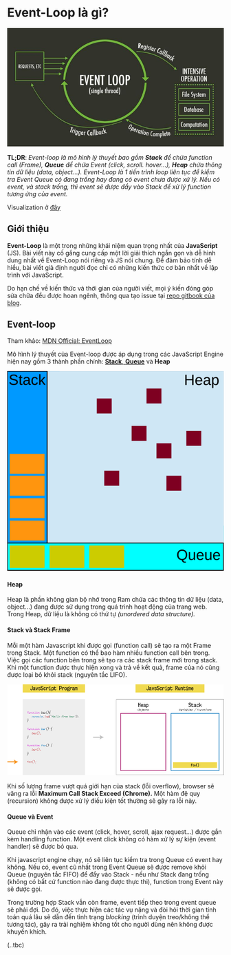# Event-Loop là gì?

![](.gitbook/assets/event-loop.jpg)

**TL;DR**: _Event-loop là mô hình lý thuyết bao gồm **Stack** để chứa function call \(Frame\),  **Queue** để chứa Event \(click, scroll. hover...\), **Heap** chứa thông tin dữ liệu \(data, object...\). Event-Loop là 1 tiến trình loop liên tục để kiểm tra Event Queue có đang trống hay đang có event chưa được xử lý. Nếu có event, và stack trống, thì event sẽ được đẩy vào Stack để xử lý function tương ứng của event._

Visualization ở [đây](http://latentflip.com/loupe/?code=ZnVuY3Rpb24gcHJpbnRIZWxsbygpIHsNCiAgICBjb25zb2xlLmxvZygnSGVsbG8gZnJvbSBiYXonKTsNCn0NCg0KZnVuY3Rpb24gYmF6KCkgew0KICAgIHNldFRpbWVvdXQocHJpbnRIZWxsbywgMzAwMCk7DQp9DQoNCmZ1bmN0aW9uIGJhcigpIHsNCiAgICBiYXooKTsNCn0NCg0KZnVuY3Rpb24gZm9vKCkgew0KICAgIGJhcigpOw0KfQ0KDQpmb28oKTs%3D!!!PGJ1dHRvbj5DbGljayBtZSE8L2J1dHRvbj4%3D)

## Giới thiệu

**Event-Loop** là một trong những khái niệm quan trọng nhất của **JavaScript** \(JS\). Bài viết này cố gắng cung cấp một lời giải thích ngắn gọn và dễ hình dung nhất về Event-Loop nói riêng và JS nói chung. Để đảm bảo tính dễ hiểu, bài viết giả định người đọc chỉ có những kiến thức cơ bản nhất về lập trình với JavaScript.

Do hạn chế về kiến thức và thời gian của người viết, mọi ý kiến đóng góp sửa chữa đều được hoan ngênh, thông qua tạo issue tại [repo gitbook của blog](http://github.com/vutran1710/journals).

## Event-loop

Tham khảo: [MDN Official: EventLoop](https://developer.mozilla.org/en-US/docs/Web/JavaScript/EventLoop)

Mô hình lý thuyết của Event-loop được áp dụng trong các JavaScript Engine hiện nay gồm 3 thành phần chính: [**Stack**, **Queue**](https://journal.vutr.io/go/khoa-hoc-may-tinh-co-ban#stack-va-queue) và **Heap**

![](.gitbook/assets/default.svg)

#### Heap

Heap là phần không gian bộ nhớ trong Ram chứa các thông tin dữ liệu \(data, object...\) đang được sử dụng trong quá trình hoạt động của trang web. Trong Heap, dữ liệu là không có thứ tự _\(unordered data structure\)._

#### Stack và Stack Frame

Mỗi một hàm Javascript khi được gọi \(function call\) sẽ tạo ra một Frame trong Stack. Một function có thể bao hàm nhiều function call bên trong. Việc gọi các function bên trong sẽ tạo ra các stack frame mới trong stack. Khi một function được thực hiện xong và trả về kết quả, frame của nó cũng được loại bỏ khỏi stack \(nguyên tắc LIFO\).

![](.gitbook/assets/1_rrolpv-zrmpa-srnhwlbva.gif)

Khi số lượng frame vượt quá giới hạn của stack \(lỗi overflow\), browser sẽ văng ra lỗi **Maximum Call Stack Exceed \(Chrome\).** Một hàm đệ quy \(recursion\) không được xử lý điều kiện tốt thường sẽ gây ra lỗi này.

#### Queue và Event

Queue chỉ nhận vào các event \(click, hover, scroll, ajax request...\) được gắn kèm handling function. Một event click không có hàm xử lý sự kiện \(event handler\) sẽ được bỏ qua. 

Khi javascript engine chạy, nó sẽ liên tục kiểm tra trong Queue có event hay không. Nếu có, event cũ nhất trong Event Queue sẽ được remove khỏi Queue \(nguyên tắc FIFO\) để đẩy vào Stack - nếu như Stack đang trống \(không có bất cứ function nào đang được thực thi\), function trong Event này sẽ được gọi. 

Trong trường hợp Stack vẫn còn frame, event tiếp theo trong event queue sẽ phải đợi. Do đó, việc thực hiện các tác vụ nặng và đòi hỏi thời gian tính toán quá lâu sẽ dẫn đến tình trạng _blocking_ \(trình duyện treo/không thể tương tác\), gây ra trải nghiệm không tốt cho người dùng nên không được khuyến khích.

\(..tbc\)

